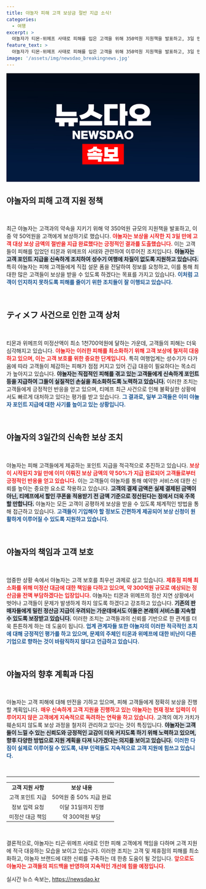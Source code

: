 ```yaml
---
title: 야놀자 피해 고객 보상금 절반 지급 소식!
categories:
  - 여행
excerpt: >
  야놀자가 티몬·위메프 사태로 피해를 입은 고객을 위해 350억원 지원책을 발표하고, 3일 만에 50억원 중 절반을 지급했다. 고객 불만 해소를 위한 신속한 조치로 여행 성수기에 고객 피해를 최소화하려는 노력이 돋보인다.
feature_text: >
  야놀자가 티몬·위메프 사태로 피해를 입은 고객을 위해 350억원 지원책을 발표하고, 3일 만에 50억원 중 절반을 지급했다. 고객 불만 해소를 위한 신속한 조치로 여행 성수기에 고객 피해를 최소화하려는 노력이 돋보인다.
image: '/assets/img/newsdao_breakingnews.jpg'
---
```


<p><img src="/assets/img/newsdao_breakingnews.jpg" alt="pcversion 속보" /></p>

<h2 data-ke-size="size26">야놀자의 피해 고객 지원 정책</h2>

<p data-ke-size="size16">&nbsp;</p>

<p>최근 야놀자는 고객과의 약속을 지키기 위해 약 350억원 규모의 지원책을 발표하고, 이 중 약 50억원을 고객에게 보상하기로 했습니다. <b><span style="color: #ee2323;">야놀자는 보상을 시작한 지 3일 만에 고객 대상 보상 금액의 절반을 지급 완료했다는 긍정적인 결과를 도출했습니다.</span></b> 이는 고객들이 피해를 입었던 티몬과 위메프의 사태와 관련하여 이루어진 조치입니다. <b><span style="background-color: #21538527;">야놀자는 고객 포인트 지급을 신속하게 조치하여 성수기 여행에 차질이 없도록 지원하고 있습니다.</span></b> 특히 야놀자는 피해 고객들에게 직접 설문 폼을 전달하여 정보를 요청하고, 이를 통해 최대한 많은 고객들이 보상을 받을 수 있도록 하겠다는 목표를 가지고 있습니다. <b><span style="color: #1a5490;">이처럼 고객이 인지하지 못하도록 피해를 줄이기 위한 조치들이 잘 이행되고 있습니다.</span></b></p>

<p data-ke-size="size16">&nbsp;</p>

<h2 data-ke-size="size26">ティメフ 사건으로 인한 고객 상처</h2>

<p data-ke-size="size16">&nbsp;</p>

<p>티몬과 위메프의 미정산액이 최소 1천700억원에 달하는 가운데, 고객들의 피해는 더욱 심각해지고 있습니다. <b><span style="color: #ee2323;">야놀자는 이러한 피해를 최소화하기 위해 고객 보상에 철저히 대응하고 있으며, 이는 고객 보호를 위한 중요한 단계입니다.</span></b> 특히 여행업계는 성수기가 다가옴에 따라 고객들이 체감하는 피해가 점점 커지고 있어 긴급 대응이 필요하다는 목소리가 높아지고 있습니다. <b><span style="background-color: #21538527;">야놀자는 직접적인 피해를 겪고 있는 고객들에게 신속하게 포인트 등을 지급하여 그들이 실질적인 손실을 최소화하도록 노력하고 있습니다.</span></b> 이러한 조치는 고객들에게 긍정적인 반응을 얻고 있으며, 티메프 최근 사건으로 인해 불확실한 상황에서도 빠르게 대처하고 있다는 평가를 받고 있습니다. <b><span style="color: #1a5490;">그 결과로, 일부 고객들은 이미 야놀자 포인트 지급에 대한 사기를 높이고 있는 상황입니다.</span></b></p>

<p data-ke-size="size16">&nbsp;</p>

<h2 data-ke-size="size26">야놀자의 3일간의 신속한 보상 조치</h2>

<p data-ke-size="size16">&nbsp;</p>

<p>야놀자는 피해 고객들에게 제공하는 포인트 지급을 적극적으로 추진하고 있습니다. <b><span style="color: #ee2323;">보상이 시작된지 3일 만에 이미 이뤄진 보상 금액의 약 50%가 지급 완료되어 고객들로부터 긍정적인 반응을 얻고 있습니다.</span></b> 이는 고객들이 야놀자를 통해 예약한 서비스에 대한 신뢰를 높이는 중요한 요소로 작용하고 있습니다. <b><span style="background-color: #21538527;">고객의 결제 금액은 실제 결제된 금액이 아닌, 티메프에서 할인 쿠폰을 적용받기 전 금액 기준으로 정산된다는 점에서 더욱 주목할 만합니다.</span></b> 야놀자는 모든 고객이 공평하게 보상을 받을 수 있도록 체계적인 방법을 통해 접근하고 있습니다. <b><span style="color: #1a5490;">고객들이 기입해야 할 정보도 간편하게 제공되어 보상 신청이 원활하게 이루어질 수 있도록 지원하고 있습니다.</span></b></p>

<p data-ke-size="size16">&nbsp;</p>

<h2 data-ke-size="size26">야놀자의 책임과 고객 보호</h2>

<p data-ke-size="size16">&nbsp;</p>

<p>엄중한 상황 속에서 야놀자는 고객 보호를 최우선 과제로 삼고 있습니다. <b><span style="color: #ee2323;">제휴점 피해 최소화를 위해 미정산 대금에 대한 책임을 다하고 있으며, 약 300억원 규모로 예상되는 정산금을 전액 부담하겠다는 입장입니다.</span></b> 야놀자는 티몬과 위메프의 정산 지연 상황에서 벗어나 고객들이 문제가 발생하게 하지 않도록 하겠다고 강조하고 있습니다. <b><span style="background-color: #21538527;">기존의 판매자들에게 밀린 정산금 지급이 우려되는 가운데에서도 이들은 본래의 서비스를 지속할 수 있도록 보장받고 있습니다.</span></b> 이러한 조치는 고객들과의 신뢰를 기반으로 한 관계를 더욱 튼튼하게 하는 데 도움이 됩니다. <b><span style="color: #1a5490;">업계 관계자들 또한 야놀자의 이러한 적극적인 조치에 대해 긍정적인 평가를 하고 있으며, 문제의 주체인 티몬과 위메프에 대한 비난이 다른 기업으로 향하는 것이 바람직하지 않다고 언급하고 있습니다.</span></b></p>

<p data-ke-size="size16">&nbsp;</p>

<h2 data-ke-size="size26">야놀자의 향후 계획과 다짐</h2>

<p data-ke-size="size16">&nbsp;</p>

<p>야놀자는 고객 피해에 대해 만전을 기하고 있으며, 피해 고객들에게 정확히 보상을 진행할 계획입니다. <b><span style="color: #ee2323;">매우 신속하게 고객 지원을 진행하고 있는 야놀자는 현재 정보 입력이 이루어지지 않은 고객에게 지속적으로 독려하는 연락을 하고 있습니다.</span></b> 고객의 여가 가치가 훼손되지 않도록 보상 과정을 철저히 관리하고 있다는 것이 특징입니다. <b><span style="background-color: #21538527;">야놀자는 고객들이 느낄 수 있는 신뢰도와 긍정적인 교감이 더욱 커지도록 하기 위해 노력하고 있으며, 향후 다양한 방법으로 지원 계획을 다져 나가겠다는 의지를 보이고 있습니다.</span></b> <b><span style="color: #1a5490;">이러한 다짐이 실제로 이루어질 수 있도록, 내부 인력들도 지속적으로 고객 지원에 힘쓰고 있습니다.</span></b></p>

<p data-ke-size="size16">&nbsp;</p>

<hr>

<table style="width:100%">
  <tr>
    <td style="text-align: center; height: 17px;"><b>고객 지원 사항</b></td>
    <td style="text-align: center; height: 17px;"><b>보상 내용</b></td>
  </tr>
  <tr>
    <td style="text-align: center; height: 17px;">고객 포인트 지급</td>
    <td style="text-align: center; height: 17px;">50억원 중 50% 지급 완료</td>
  </tr>
  <tr>
    <td style="text-align: center; height: 17px;">정보 입력 요청</td>
    <td style="text-align: center; height: 17px;">이달 31일까지 진행</td>
  </tr>
  <tr>
    <td style="text-align: center; height: 17px;">미정산 대금 책임</td>
    <td style="text-align: center; height: 17px;">약 300억원 부담</td>
  </tr>
</table>

<p data-ke-size="size16">&nbsp;</p>

<p>결론적으로, 야놀자는 티곤·위메프 사태로 인한 피해 고객에게 책임을 다하며 고객 지원에 적극 대응하는 모습을 보이고 있습니다. 이러한 조치는 고객 및 제휴점의 피해를 최소화하고, 야놀자 브랜드에 대한 신뢰를 구축하는 데 한층 도움이 될 것입니다. <b><span style="color: #ee2323;">앞으로도 야놀자는 고객들의 피드백을 반영하여 지속적인 개선에 힘쓸 예정입니다.</span></b></p>
실시간 뉴스 속보는, <a href="https://newsdao.kr" rel="dofollow">https://newsdao.kr</a>


